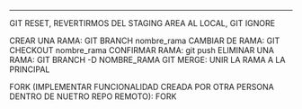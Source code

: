 
---






GIT RESET, REVERTIRMOS DEL STAGING AREA AL LOCAL, 
GIT IGNORE


CREAR UNA RAMA:  GIT BRANCH nombre_rama
CAMBIAR DE RAMA: GIT CHECKOUT nombre_rama
CONFIRMAR RAMA: git push
ELIMINAR UNA RAMA: GIT BRANCH -D NOMBRE_RAMA
GIT MERGE: UNIR LA RAMA A LA PRINCIPAL

FORK (IMPLEMENTAR FUNCIONALIDAD CREADA POR OTRA PERSONA DENTRO DE NUETRO REPO REMOTO):
	FORK 

